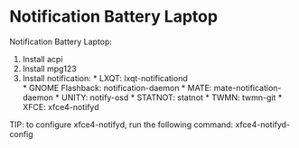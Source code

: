 # Notification Battery Laptop
Notification Battery Laptop:
  1. Install acpi
  2. Install mpg123
  3. Install notification:
    * LXQT: lxqt-notificationd                           
    * GNOME Flashback: notification-daemon 
    * MATE: mate-notification-daemon
    * UNITY: notify-osd
    * STATNOT: statnot
    * TWMN: twmn-git
    * XFCE: xfce4-notifyd

TIP: to configure xfce4-notifyd, run the following 
command: xfce4-notifyd-config

